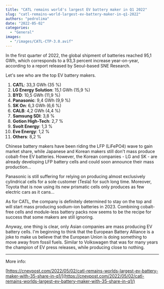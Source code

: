 ```yaml
---
title: "CATL remains world's largest EV battery maker in Q1 2022"
slug: "catl-remains-world-largest-ev-battery-maker-in-q1-2022"
authors: "pedrolima"
date: "2022-05-02"
categories:
  - "General"
images:
  - "/images/CATL-CTP-3.0.avif"
---
```


In the first quarter of 2022, the global shipment of batteries reached 95,1 GWh, which corresponds to a 93,3 percent increase year-on-year, according to a report released by Seoul-based SNE Research.

Let's see who are the top EV battery makers.

1. **CATL**: 33,3 GWh (35 %)
2. **LG Energy Solution**: 15,1 GWh (15,9 %)
3. **BYD**: 10,5 GWh (11,9 %)
4. **Panasonic**: 9,4 GWh (9,9 %)
5. **SK On**: 6,3 GWh (6,6 %)
6. **CALB**: 4,2 GWh (4,4 %)
7. **Samsung SDI**: 3,8 %
8. **Gotion High-Tech**: 2,7 %
9. **Svolt Energy**: 1,3 %
10. **Eve Energy**: 1,2 %
11. **Others**: 8,2 %

Chinese battery makers have been riding the LFP (LiFePO4) wave to gain market share, while Japanese and Korean makers still don't mass produce cobalt-free EV batteries. However, the Korean companies - LG and SK - are already developing LFP battery cells and could soon announce their mass production...

Panasonic is still suffering for relying on producing almost exclusively cylindrical cells for a sole customer (Tesla) for such long time. Moreover, Toyota that is now using its new prismatic cells only produces as few electric cars as it cans...

As for CATL, the company is definitely determined to stay on the top and will start mass producing sodium-ion batteries in 2023. Combining cobalt-free cells and module-less battery packs now seems to be the recipe for success that some makers are still ignoring.

Anyway, one thing is clear, only Asian companies are mass producing EV battery cells. I'm beginning to think that the European Battery Alliance is a joke to make us believe that the European Union is doing something to move away from fossil fuels. Similar to Volkswagen that was for many years the champion of EV press releases, while producing close to nothing.

---

More info:

[https://cnevpost.com/2022/05/02/catl-remains-worlds-largest-ev-battery-maker-with-35-share-in-q1/](https://cnevpost.com/2022/05/02/catl-remains-worlds-largest-ev-battery-maker-with-35-share-in-q1/)
